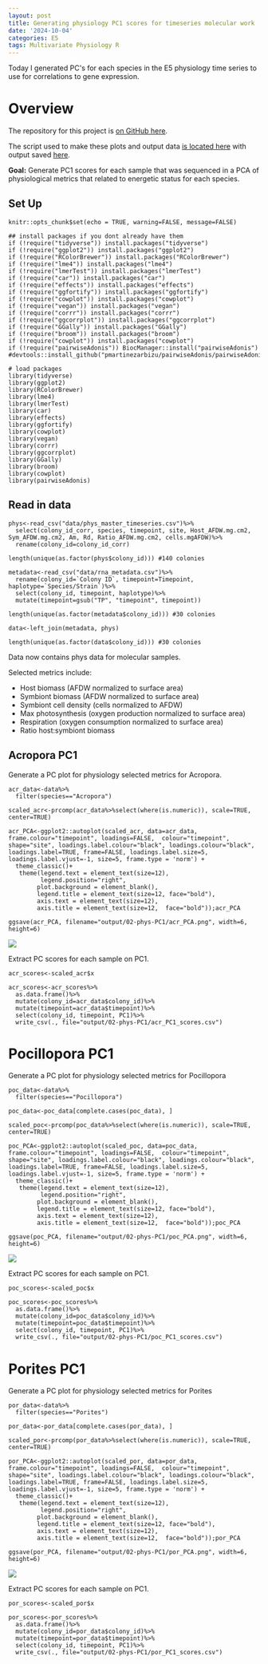 ```yaml
---
layout: post
title: Generating physiology PC1 scores for timeseries molecular work
date: '2024-10-04'
categories: E5
tags: Multivariate Physiology R
---
```


Today I generated PC's for each species in the E5 physiology time series to use for correlations to gene expression.  

# Overview 

The repository for this project is [on GitHub here](https://github.com/urol-e5/timeseries_molecular/tree/main).    

The script used to make these plots and output data [is located here](https://github.com/urol-e5/timeseries_molecular/blob/main/scripts/02-phys-PC1.Rmd) with output saved [here](https://github.com/urol-e5/timeseries_molecular/tree/main/output/02-phys-PC1).    

**Goal:** Generate PC1 scores for each sample that was sequenced in a PCA of physiological metrics that related to energetic status for each species. 

## Set Up    

```
knitr::opts_chunk$set(echo = TRUE, warning=FALSE, message=FALSE)
```

```
## install packages if you dont already have them
if (!require("tidyverse")) install.packages("tidyverse")
if (!require("ggplot2")) install.packages("ggplot2")
if (!require("RColorBrewer")) install.packages("RColorBrewer")
if (!require("lme4")) install.packages("lme4")
if (!require("lmerTest")) install.packages("lmerTest")
if (!require("car")) install.packages("car")
if (!require("effects")) install.packages("effects")
if (!require("ggfortify")) install.packages("ggfortify")
if (!require("cowplot")) install.packages("cowplot")
if (!require("vegan")) install.packages("vegan")
if (!require("corrr")) install.packages("corrr")
if (!require("ggcorrplot")) install.packages("ggcorrplot")
if (!require("GGally")) install.packages("GGally")
if (!require("broom")) install.packages("broom")
if (!require("cowplot")) install.packages("cowplot")
if (!require("pairwiseAdonis")) BiocManager::install("pairwiseAdonis")
#devtools::install_github("pmartinezarbizu/pairwiseAdonis/pairwiseAdonis")

# load packages
library(tidyverse)
library(ggplot2)
library(RColorBrewer)
library(lme4)
library(lmerTest)
library(car)
library(effects)
library(ggfortify)
library(cowplot)
library(vegan)
library(corrr)
library(ggcorrplot)
library(GGally)
library(broom)
library(cowplot)
library(pairwiseAdonis)
```

## Read in data 

```
phys<-read_csv("data/phys_master_timeseries.csv")%>%
  select(colony_id_corr, species, timepoint, site, Host_AFDW.mg.cm2, Sym_AFDW.mg.cm2, Am, Rd, Ratio_AFDW.mg.cm2, cells.mgAFDW)%>%
  rename(colony_id=colony_id_corr)

length(unique(as.factor(phys$colony_id))) #140 colonies

metadata<-read_csv("data/rna_metadata.csv")%>%
  rename(colony_id=`Colony ID`, timepoint=Timepoint, haplotype=`Species/Strain`)%>%
  select(colony_id, timepoint, haplotype)%>%
  mutate(timepoint=gsub("TP", "timepoint", timepoint))
  
length(unique(as.factor(metadata$colony_id))) #30 colonies

data<-left_join(metadata, phys)

length(unique(as.factor(data$colony_id))) #30 colonies
```

Data now contains phys data for molecular samples.   

Selected metrics include:  

- Host biomass (AFDW normalized to surface area)
- Symbiont biomass (AFDW normalized to surface area)
- Symbiont cell density (cells normalized to AFDW)
- Max photosynthesis (oxygen production normalized to surface area)
- Respiration (oxygen consumption normalized to surface area)
- Ratio host:symbiont biomass 

## Acropora PC1 

Generate a PC plot for physiology selected metrics for Acropora.    

```
acr_data<-data%>%
  filter(species=="Acropora")

scaled_acr<-prcomp(acr_data%>%select(where(is.numeric)), scale=TRUE, center=TRUE) 

acr_PCA<-ggplot2::autoplot(scaled_acr, data=acr_data, frame.colour="timepoint", loadings=FALSE,  colour="timepoint", shape="site", loadings.label.colour="black", loadings.colour="black", loadings.label=TRUE, frame=FALSE, loadings.label.size=5, loadings.label.vjust=-1, size=5, frame.type = 'norm') + 
  theme_classic()+
   theme(legend.text = element_text(size=12), 
         legend.position="right",
        plot.background = element_blank(),
        legend.title = element_text(size=12, face="bold"), 
        axis.text = element_text(size=12), 
        axis.title = element_text(size=12,  face="bold"));acr_PCA

ggsave(acr_PCA, filename="output/02-phys-PC1/acr_PCA.png", width=6, height=6)
```

![](https://github.com/AHuffmyer/ASH_Putnam_Lab_Notebook/blob/master/images/NotebookImages/E5_molecular/acr_PCA.png?raw=true)

Extract PC scores for each sample on PC1. 

```
acr_scores<-scaled_acr$x

acr_scores<-acr_scores%>%
  as.data.frame()%>%
  mutate(colony_id=acr_data$colony_id)%>%
  mutate(timepoint=acr_data$timepoint)%>%
  select(colony_id, timepoint, PC1)%>%
  write_csv(., file="output/02-phys-PC1/acr_PC1_scores.csv")
```

# Pocillopora PC1

Generate a PC plot for physiology selected metrics for Pocillopora  

```
poc_data<-data%>%
  filter(species=="Pocillopora")

poc_data<-poc_data[complete.cases(poc_data), ]

scaled_poc<-prcomp(poc_data%>%select(where(is.numeric)), scale=TRUE, center=TRUE) 

poc_PCA<-ggplot2::autoplot(scaled_poc, data=poc_data, frame.colour="timepoint", loadings=FALSE,  colour="timepoint", shape="site", loadings.label.colour="black", loadings.colour="black", loadings.label=TRUE, frame=FALSE, loadings.label.size=5, loadings.label.vjust=-1, size=5, frame.type = 'norm') + 
  theme_classic()+
   theme(legend.text = element_text(size=12), 
         legend.position="right",
        plot.background = element_blank(),
        legend.title = element_text(size=12, face="bold"), 
        axis.text = element_text(size=12), 
        axis.title = element_text(size=12,  face="bold"));poc_PCA

ggsave(poc_PCA, filename="output/02-phys-PC1/poc_PCA.png", width=6, height=6)
```

![](https://github.com/AHuffmyer/ASH_Putnam_Lab_Notebook/blob/master/images/NotebookImages/E5_molecular/poc_PCA.png?raw=true)

Extract PC scores for each sample on PC1. 

```
poc_scores<-scaled_poc$x

poc_scores<-poc_scores%>%
  as.data.frame()%>%
  mutate(colony_id=poc_data$colony_id)%>%
  mutate(timepoint=poc_data$timepoint)%>%
  select(colony_id, timepoint, PC1)%>%
  write_csv(., file="output/02-phys-PC1/poc_PC1_scores.csv")
```

# Porites PC1

Generate a PC plot for physiology selected metrics for Porites  

```
por_data<-data%>%
  filter(species=="Porites")

por_data<-por_data[complete.cases(por_data), ]

scaled_por<-prcomp(por_data%>%select(where(is.numeric)), scale=TRUE, center=TRUE) 

por_PCA<-ggplot2::autoplot(scaled_por, data=por_data, frame.colour="timepoint", loadings=FALSE,  colour="timepoint", shape="site", loadings.label.colour="black", loadings.colour="black", loadings.label=TRUE, frame=FALSE, loadings.label.size=5, loadings.label.vjust=-1, size=5, frame.type = 'norm') + 
  theme_classic()+
   theme(legend.text = element_text(size=12), 
         legend.position="right",
        plot.background = element_blank(),
        legend.title = element_text(size=12, face="bold"), 
        axis.text = element_text(size=12), 
        axis.title = element_text(size=12,  face="bold"));por_PCA

ggsave(por_PCA, filename="output/02-phys-PC1/por_PCA.png", width=6, height=6)
```

![](https://github.com/AHuffmyer/ASH_Putnam_Lab_Notebook/blob/master/images/NotebookImages/E5_molecular/por_PCA.png?raw=true)

Extract PC scores for each sample on PC1. 

```
por_scores<-scaled_por$x

por_scores<-por_scores%>%
  as.data.frame()%>%
  mutate(colony_id=por_data$colony_id)%>%
  mutate(timepoint=por_data$timepoint)%>%
  select(colony_id, timepoint, PC1)%>%
  write_csv(., file="output/02-phys-PC1/por_PC1_scores.csv")
```


